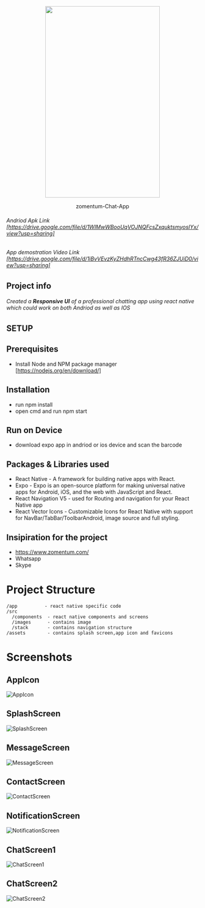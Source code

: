 <p align="center">
<img src="https://media1.giphy.com/media/loFxQwsW2ENbmkIVeq/giphy.gif" width="300" height="500" />
 </p>
<p align="center">
zomentum-Chat-App
</p>

###### Andriod Apk Link [https://drive.google.com/file/d/1WlMwWBooUqVOJNQFcsZxquktsmyosIYx/view?usp=sharing]
###### App demostration Video Link [https://drive.google.com/file/d/1iBvVEvzKyZHdhRTncCwg43fR36ZJUiD0/view?usp=sharing]

## Project info
###### Created a **Responsive UI** of a professional chatting app using react native which could work on both Andriod as well as IOS
## SETUP
## Prerequisites
- Install Node and NPM package manager
[https://nodejs.org/en/download/]
## Installation
- run npm install 
- open cmd and run npm start
## Run on Device
- download expo app in andriod or ios device and scan the barcode

## Packages & Libraries used
- React Native - A framework for building native apps with React.
- Expo - Expo is an open-source platform for making universal native apps for Android, iOS, and the web with JavaScript and React.
- React Navigation V5 - used for Routing and navigation for your React Native app
- React Vector Icons - Customizable Icons for React Native with support for NavBar/TabBar/ToolbarAndroid, image source and full styling.
## Insipiration for the project
- https://www.zomentum.com/
- Whatsapp
- Skype 
# Project Structure
```
/app          - react native specific code
/src
  /components  - react native components and screens
  /images      - contains image
  /stack       - contains navigation structure
/assets        - contains splash screen,app icon and favicons
```
# Screenshots
## AppIcon
![AppIcon](./screenshots/SS1.jpg)<br/>
## SplashScreen
![SplashScreen](./screenshots/SS2.jpg)<br/>
## MessageScreen
![MessageScreen](./screenshots/SS3.jpg)<br/>
## ContactScreen
![ContactScreen](./screenshots/SS4.jpg)<br/>
## NotificationScreen
![NotificationScreen](./screenshots/SS5.jpg)
## ChatScreen1
![ChatScreen1](./screenshots/SS6.jpg)<br/>
## ChatScreen2
![ChatScreen2](./screenshots/SS7.jpg)
